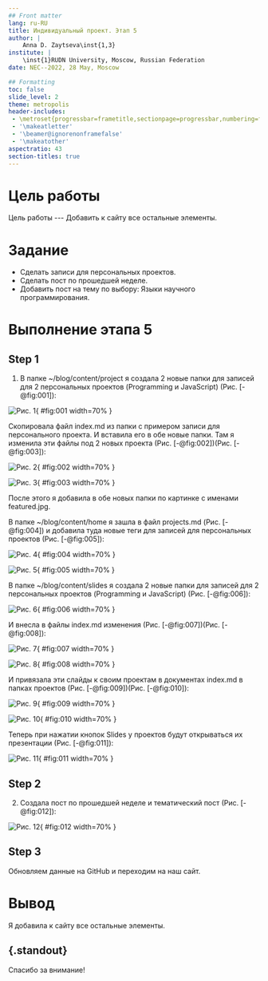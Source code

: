 ```yaml
---
## Front matter
lang: ru-RU
title: Индивидуальный проект. Этап 5
author: |
	Anna D. Zaytseva\inst{1,3}
institute: |
	\inst{1}RUDN University, Moscow, Russian Federation
date: NEC--2022, 28 May, Moscow

## Formatting
toc: false
slide_level: 2
theme: metropolis
header-includes: 
 - \metroset{progressbar=frametitle,sectionpage=progressbar,numbering=fraction}
 - '\makeatletter'
 - '\beamer@ignorenonframefalse'
 - '\makeatother'
aspectratio: 43
section-titles: true
---
```


# Цель работы

Цель работы --- Добавить к сайту все остальные элементы.

# Задание

- Сделать записи для персональных проектов.
- Сделать пост по прошедшей неделе.
- Добавить пост на тему по выбору: Языки научного программирования.

# Выполнение этапа 5

## Step 1

1. В папке ~/blog/content/project я создала 2 новые папки для записей для 2 персональных проектов (Programming и JavaScript) (Рис. [-@fig:001]):

![Рис. 1](images_part5/1.png){ #fig:001 width=70% }

Скопировала файл index.md из папки с примером записи для персонального проекта. И вставила его в обе новые папки. Там я изменила эти файлы под 2 новых проекта (Рис. [-@fig:002])(Рис. [-@fig:003]):

![Рис. 2](images_part5/2.png){ #fig:002 width=70% }

![Рис. 3](images_part5/3.png){ #fig:003 width=70% }

После этого я добавила в обе новых папки по картинке с именами featured.jpg.

В папке ~/blog/content/home я зашла в файл projects.md (Рис. [-@fig:004]) и добавила туда новые теги для записей для персональных проектов (Рис. [-@fig:005]):

![Рис. 4](images_part5/4.png){ #fig:004 width=70% }

![Рис. 5](images_part5/5.png){ #fig:005 width=70% }

В папке ~/blog/content/slides я создала 2 новые папки для записей для 2 персональных проектов (Programming и JavaScript) (Рис. [-@fig:006]):

![Рис. 6](images_part5/6.png){ #fig:006 width=70% }

И внесла в файлы index.md изменения (Рис. [-@fig:007])(Рис. [-@fig:008]):

![Рис. 7](images_part5/7.png){ #fig:007 width=70% }

![Рис. 8](images_part5/8.png){ #fig:008 width=70% }

И привязала эти слайды к своим проектам в документах index.md в папках проектов (Рис. [-@fig:009])(Рис. [-@fig:010]):

![Рис. 9](images_part5/9.png){ #fig:009 width=70% }

![Рис. 10](images_part5/10.png){ #fig:010 width=70% }

Теперь при нажатии кнопок Slides у проектов будут открываться их презентации (Рис. [-@fig:011]):

![Рис. 11](images_part5/11.png){ #fig:011 width=70% }

## Step 2

2. Создала пост по прошедшей неделе и тематический пост (Рис. [-@fig:012]):

![Рис. 12](images_part5/12.png){ #fig:012 width=70% }

## Step 3

Обновляем данные на GitHub и переходим на наш сайт.

# Вывод

Я добавила к сайту все остальные элементы.

## {.standout}

Спасибо за внимание!
